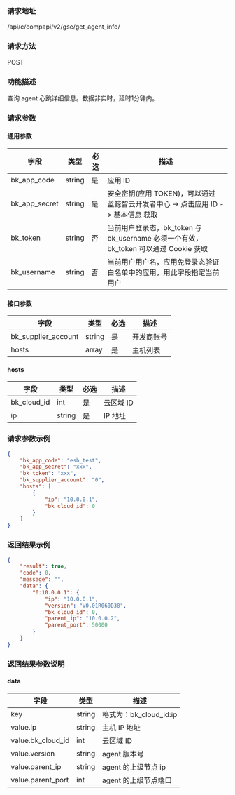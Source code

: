 ### 请求地址

/api/c/compapi/v2/gse/get_agent_info/

### 请求方法

POST

### 功能描述

查询 agent 心跳详细信息。数据非实时，延时1分钟内。

### 请求参数

#### 通用参数

| 字段 | 类型 | 必选 | 描述 |
|-----------|------------|--------|------------|
| bk_app_code | string | 是 | 应用 ID |
| bk_app_secret| string | 是 | 安全密钥(应用 TOKEN)，可以通过 蓝鲸智云开发者中心 -&gt; 点击应用 ID -&gt; 基本信息 获取 |
| bk_token | string | 否 | 当前用户登录态，bk_token 与 bk_username 必须一个有效，bk_token 可以通过 Cookie 获取 |
| bk_username | string | 否 | 当前用户用户名，应用免登录态验证白名单中的应用，用此字段指定当前用户 |

#### 接口参数

| 字段 | 类型 | 必选 | 描述 |
|-----------|------------|--------|------------|
| bk_supplier_account | string | 是 | 开发商账号 |
| hosts | array | 是 | 主机列表 |

#### hosts

| 字段 | 类型 | 必选 | 描述 |
|-------------|---------|--------|----------|
| bk_cloud_id | int | 是 | 云区域 ID |
| ip | string | 是 | IP 地址 |

### 请求参数示例

```json
{
    "bk_app_code": "esb_test",
    "bk_app_secret": "xxx",
    "bk_token": "xxx",
    "bk_supplier_account": "0",
    "hosts": [
        {
            "ip": "10.0.0.1",
            "bk_cloud_id": 0
        }
    ]
}
```

### 返回结果示例

```json
{
    "result": true,
    "code": 0,
    "message": "",
    "data": {
        "0:10.0.0.1": {
            "ip": "10.0.0.1",
            "version": "V0.01R060D38",
            "bk_cloud_id": 0,
            "parent_ip": "10.0.0.2",
            "parent_port": 50000
        }
    }
}
```

### 返回结果参数说明

#### data

| 字段 | 类型 | 描述 |
|-----------|-----------|-----------|
| key | string | 格式为：bk_cloud_id:ip |
| value.ip | string | 主机 IP 地址 |
| value.bk_cloud_id | int | 云区域 ID |
| value.version | string | agent 版本号 |
| value.parent_ip | string | agent 的上级节点 ip |
| value.parent_port | int | agent 的上级节点端口 |
